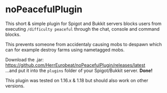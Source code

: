 # noPeacefulPlugin
This short & simple plugin for Spigot and Bukkit servers blocks users from executing `/difficulty peaceful` through the chat, console and command blocks.  

This prevents someone from accidentaly causing mobs to despawn which can for example destroy farms using nametagged mobs.  


Download the .jar: https://github.com/HerrEurobeat/noPeacefulPlugin/releases/latest  
...and put it into the `plugins` folder of your Spigot/Bukkit server. **Done!**  

This plugin was tested on 1.16.x & 1.18 but should also work on other versions.

